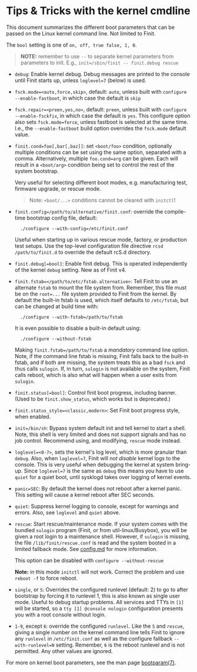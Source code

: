 Tips & Tricks with the kernel cmdline
=====================================

This document summarizes the different boot parameters that can be
passed on the Linux kernel command line.  Not limited to Finit.

The `bool` setting is one of `on, off, true false, 1, 0`.

> **NOTE:** remember to use `--` to separate kernel parameters from
> parameters to init.  E.g., `init=/sbin/finit -- finit.debug rescue`

* `debug`: Enable kernel debug.  Debug messages are printed to the
   console until Finit starts up, unless `loglevel=7` (below) is used.

* `fsck.mode=<auto,force,skip>`, default: `auto`, unless built with
  `configure --enable-fastboot`, in which case the default is `skip`

* `fsck.repair=<preen,yes,no>`, default: `preen`, unless built with
  `configure --enable-fsckfix`, in which case the default is `yes`.
  This configure option also sets `fsck.mode=force`, unless fastboot
  is selected at the same time.  I.e., the `--enable-fastboot` build
  option overrides the `fsck.mode` default value.

* `finit.cond=foo[,bar[,baz]]`: set `<boot/foo>` condition, optionally
  multiple conditions can be set using the same option, separated with a
  comma.  Alternatively, multiple `foo.cond=arg` can be given.  Each will
  result in a `<boot/arg>` condition being set to control the rest of the
  system bootstrap.

  Very useful for selecting different boot modes, e.g. manufacturing test,
  firmware upgrade, or rescue mode.

  > Note: `<boot/...>` conditions cannot be cleared with `initctl`!

* `finit.config=/path/to/alternative/finit.conf`: override the
  compile-time bootstrap config file, default:

        ./configure --with-config=/etc/finit.conf

   Useful when starting up in various rescue mode, factory, or
   production test setups.  Use the top-level configuration file
   directive `rcsd /path/to/finit.d` to override the default
   rcS.d directory.

* `finit.debug[=bool]`: Enable finit debug.  This is operated
	independently of the kernel `debug` setting.  New as of Finit v4.

* `finit.fstab=</path/to/etc/fstab.alternative>`: Tell Finit to use an
  alternate `fstab` to mount the file system from.  Remember, this file
  must be on the `root=...` file system provided to Finit from the
  kernel.  By default the built-in fstab is used, which itself defaults
  to `/etc/fstab`, but can be changed at build time with:

        ./configure --with-fstab=/path/to/fstab

  It is even possible to disable a built-in default using:

        ./configure --without-fstab

  Making `finit.fstab=/path/to/fstab` a *mandatory* command line option.
  Note, if the command line fstab is missing, Finit falls back to the
  built-in fstab, and if both are missing, the system treats this as a
  bad `fsck` and thus calls `sulogin`.  If, in turn, `sulogin` is not
  available on the system, Finit calls reboot, which is also what will
  happen when a user exits from `sulogin`.

* `finit.status[=bool]`: Control finit boot progress, including banner.
  (Used to be `finit.show_status`, which works but is deprecated.)

* `finit.status_style=<classic,modern>`: Set Finit boot progress style,
  when enabled.

* `init=/bin/sh`: Bypass system default init and tell kernel to start a
	shell.  Note, this shell is very limited and does not support
	signals and has no job control.  Recommend using, and modifying,
	`rescue` mode instead.

* `loglevel=<0-7>`, sets the kernel's log level, which is more granular
  than `debug`.  Also, when `loglevel=7`, Finit will *not disable*
  kernel logs to the console.  This is very useful when debugging the
  kernel at system bring-up.  Since `loglevel=7` is the same as `debug`
  this means you have to use `quiet` for a quiet boot, until sysklogd
  takes over logging of kernel events.

* `panic=SEC`: By default the kernel does not reboot after a kernel
    panic.  This setting will cause a kernel reboot after SEC seconds.

* `quiet`: Suppress kernel logging to console, except for warnings and
  errors.  Also, see `loglevel` and `quiet` above.

* `rescue`: Start rescue/maintenance mode.  If your system comes with
    the bundled `sulogin` program (Finit, or from util-linux/Busybox),
    you will be given a root login to a maintenance shell.  However, if
    `sulogin` is missing, the file `/lib/finit/rescue.conf` is read and
    the system booted in a limited fallback mode.  See [config.md][]
    for more information.

    This option can be disabled with `configure --without-rescue`

    **Note:** in this mode `initctl` will not work.  Correct the problem
    and use `reboot -f` to force reboot.

* `single`, or `S`: Overrides the configured runlevel (default: 2) to go
    to after bootstrap by forcing it to runlevel 1, this is also known
    as single user mode.  Useful to debug startup problems.  All services
    and TTYs in `[1]` will be started, so a `tty [1] @console nologin`
    configuration presents you with a root console without login.

 * `1-9`, except `6`: override the configured `runlevel`.  Like the `S`
   and `rescue`, giving a single number on the kernel command line tells
   Finit to ignore any `runlevel` in `/etc/finit.conf` as well as the
   configure fallback `--with-runlevel=N` setting.  Remember, `6` is the
   reboot runlevel and is not permitted.  Any other values are ignored.

For more on kernel boot parameters, see the man page [bootparam(7)][].

[config.md]:    config.md#rescue-mode
[bootparam(7)]: https://www.man7.org/linux/man-pages/man7/bootparam.7.html
